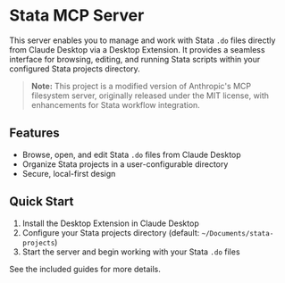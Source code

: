# Stata MCP Server

This server enables you to manage and work with Stata `.do` files directly from Claude Desktop via a Desktop Extension. It provides a seamless interface for browsing, editing, and running Stata scripts within your configured Stata projects directory.

> **Note:** This project is a modified version of Anthropic's MCP filesystem server, originally released under the MIT license, with enhancements for Stata workflow integration.

## Features
- Browse, open, and edit Stata `.do` files from Claude Desktop
- Organize Stata projects in a user-configurable directory
- Secure, local-first design

## Quick Start
1. Install the Desktop Extension in Claude Desktop
2. Configure your Stata projects directory (default: `~/Documents/stata-projects`)
3. Start the server and begin working with your Stata `.do` files

See the included guides for more details. 
